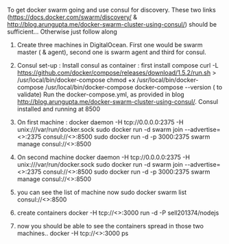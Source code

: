 To get docker swarm going and use consul for discovery. These two links (https://docs.docker.com/swarm/discovery/ & http://blog.arungupta.me/docker-swarm-cluster-using-consul/) should be sufficient... Otherwise just follow along

1) Create three machines in DigitalOcean. First one would be swarm master ( & agent), second one is swarm agent and third for consul.

2) Consul set-up : 
 Install consul as container :  first install compose
 curl -L https://github.com/docker/compose/releases/download/1.5.2/run.sh > /usr/local/bin/docker-compose
 chmod +x /usr/local/bin/docker-compose
 /usr/local/bin/docker-compose 
 docker-compose --version ( to validate) 
 Run the docker-compose.yml, as provided in blog http://blog.arungupta.me/docker-swarm-cluster-using-consul/. 
 Consul installed and running at 8500
 
3) On first machine : 
docker daemon -H tcp://0.0.0.0:2375 -H unix:///var/run/docker.sock
sudo docker run -d swarm join --advertise=<<first machine ip>>:2375 consul://<<consul machine ip>>:8500
sudo docker run -d -p 3000:2375 swarm manage consul://<<consul machine ip>>:8500

4) On second machine
docker daemon -H tcp://0.0.0.0:2375 -H unix:///var/run/docker.sock
sudo docker run -d swarm join --advertise=<<first machine ip>>:2375 consul://<<consul machine ip>>:8500
sudo docker run -d -p 3000:2375 swarm manage consul://<<consul machine ip>>:8500

5) you can see the list of machine now 
    sudo docker  swarm list consul://<<consul machine ip>>:8500
    
6) create containers 
    docker -H tcp://<<first machine ip>>:3000 run -d -P sell201374/nodejs
    
7) now you should be able to see the containers spread in those two machines..
 docker -H tcp://<<first machine ip>>:3000 ps

 
